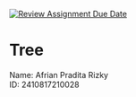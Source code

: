 [![Review Assignment Due Date](https://classroom.github.com/assets/deadline-readme-button-22041afd0340ce965d47ae6ef1cefeee28c7c493a6346c4f15d667ab976d596c.svg)](https://classroom.github.com/a/lJSf13Ab)
# Tree

Name: Afrian Pradita Rizky <br>
ID: 2410817210028
